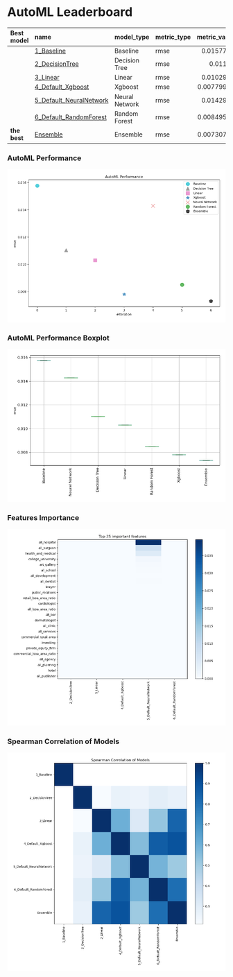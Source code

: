 # AutoML Leaderboard

| Best model   | name                                                         | model_type     | metric_type   |   metric_value |   train_time |
|:-------------|:-------------------------------------------------------------|:---------------|:--------------|---------------:|-------------:|
|              | [1_Baseline](1_Baseline/README.md)                           | Baseline       | rmse          |     0.0157725  |         0.68 |
|              | [2_DecisionTree](2_DecisionTree/README.md)                   | Decision Tree  | rmse          |     0.01103    |         5.26 |
|              | [3_Linear](3_Linear/README.md)                               | Linear         | rmse          |     0.0102968  |         4.4  |
|              | [4_Default_Xgboost](4_Default_Xgboost/README.md)             | Xgboost        | rmse          |     0.00779968 |         9.38 |
|              | [5_Default_NeuralNetwork](5_Default_NeuralNetwork/README.md) | Neural Network | rmse          |     0.0142972  |         6    |
|              | [6_Default_RandomForest](6_Default_RandomForest/README.md)   | Random Forest  | rmse          |     0.00849525 |         9.11 |
| **the best** | [Ensemble](Ensemble/README.md)                               | Ensemble       | rmse          |     0.00730778 |         0.07 |

### AutoML Performance
![AutoML Performance](ldb_performance.png)

### AutoML Performance Boxplot
![AutoML Performance Boxplot](ldb_performance_boxplot.png)

### Features Importance
![features importance across models](features_heatmap.png)



### Spearman Correlation of Models
![models spearman correlation](correlation_heatmap.png)

